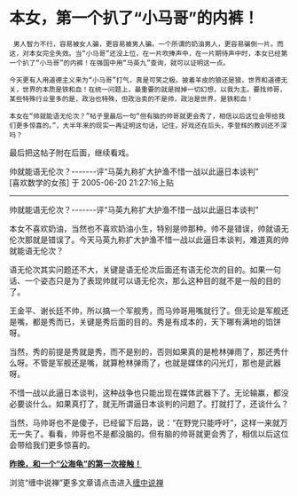 本女，第一个扒了“小马哥”的内裤！
====

			

                                                                  

                                                                    

     男人智力不行，容易被女人骗，更容易被男人骗。一个所谓的奶油男人，更容易骗倒一片。而这，对本女完全失效。当“小马哥”还没上位，在一片吹捧声中，在一片期待声中时，本女已经第一个扒了“小马哥”的内裤！在强国中用“马英九”查询，就可以证明这一点。

    今天更有人用道德主义来为“小马哥”打气，真是可笑之极。披着羊皮的狼还是狼，世界和道德无关，世界的本质是铁和血！在统一问题上，最重要的就是抛掉一切幻想，以我为主。要找帅哥，某些特殊行业里多的是，政治也特殊，但政治卖的不是帅，政治是世界，是铁和血！

    本女在“帅就能语无伦次？”帖子里最后一句“但有脑的帅哥就更会秀了，相信以后这位会带给我们更多惊喜的。”，大半年来的现实一再证明这句话，记住，好戏还在后头，李登辉的教训还不深吗？

最后把这帖子附在后面，继续看戏。

  
帅就能语无伦次？-------评“马英九称扩大护渔不惜一战以此逼日本谈判”   
[喜欢数学的女孩] 于 2005-06-20 21:27:16上贴

--------------------------------------------------------------------------------

帅就能语无伦次？-------评“马英九称扩大护渔不惜一战以此逼日本谈判”

本女不喜欢奶油，当然也不喜欢奶油小生，特别是帅那种。帅不是错误，帅就语无伦次那就是错误了。今天马英九称扩大护渔不惜一战以此逼日本谈判，难道真的帅就能语无伦次？

语无伦次其实问题还不大，关键是语无伦次后面还有语无伦次的目的。如果一句话、一个姿态只是为了表现帅就可以语无伦次，那么这种目的就不是一般的目的了。

王金平、谢长廷不帅，所以搞一个军舰秀，而马帅哥用嘴就行了。但无论是军舰还是嘴，都是秀而已，关键是秀后面的目的。秀是有成本的，天下哪有满地的馅饼呀。

当然，秀的前提是秀就是秀，而不是别的，否则如果真的是枪林弹雨了，那还秀什么呀。不管是军舰还是嘴，就算枪林弹雨了，也就是媒体的闪光灯，那也是武器呀。

不惜一战以此逼日本谈判，这种战争也只能出现在媒体武器下了。无论输赢，都没必要谈什么。如果真打了，就无所谓逼日本谈判的问题了。打就打了，还谈什么？

当然，马帅哥也不是傻子，已经留下后路，说：“在野党只能呼吁”，这样一来就万无一失了。看看，帅哥也不是都没脑的。但有脑的帅哥就更会秀了，相信以后这位会带给我们更多惊喜的。 

[**昨晚，和一个“公海龟”的第一次接触！**](http://blog.sina.com.cn/u/486e105c010002dw)

浏览“缠中说禅”更多文章请点击进入[缠中说禅](http://blog.sina.com.cn/m/chzhshch)

  
  

